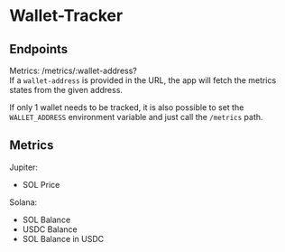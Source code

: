 # Wallet-Tracker

## Endpoints

Metrics: /metrics/:wallet-address?  
If a `wallet-address` is provided in the URL, the app will fetch the metrics states from the given address.  
  
If only 1 wallet needs to be tracked, it is also possible to set the `WALLET_ADDRESS` environment variable and just call the `/metrics` path.

## Metrics

Jupiter:
- SOL Price

Solana:
- SOL Balance
- USDC Balance
- SOL Balance in USDC